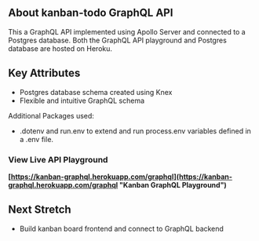 ## About kanban-todo GraphQL API

This a GraphQL API implemented using Apollo Server and connected to a Postgres database. Both the GraphQL API playground and Postgres database are hosted on Heroku. 

## Key Attributes
* Postgres database schema created using Knex
* Flexible and intuitive GraphQL schema 

Additional Packages used:
* .dotenv and run.env to extend and run process.env variables defined in a .env file. 

### View Live API Playground

**[https://kanban-graphql.herokuapp.com/graphql](https://kanban-graphql.herokuapp.com/graphql "Kanban GraphQL Playground")**

## Next Stretch

* Build kanban board frontend and connect to GraphQL backend
